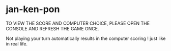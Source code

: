 # jan-ken-pon
TO VIEW THE SCORE AND COMPUTER CHOICE, PLEASE OPEN THE CONSOLE AND REFRESH THE GAME ONCE.

Not playing your turn automatically results in the computer scoring ! just like in real life.
